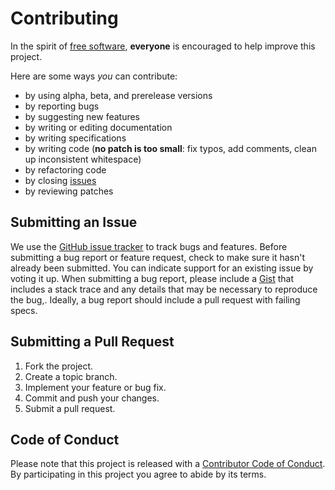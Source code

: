 # Contributing

In the spirit of [free software](http://www.fsf.org/licensing/essays/free-sw.html), **everyone** is encouraged to help improve this project.

Here are some ways *you* can contribute:

* by using alpha, beta, and prerelease versions
* by reporting bugs
* by suggesting new features
* by writing or editing documentation
* by writing specifications
* by writing code (**no patch is too small**: fix typos, add comments, clean up inconsistent whitespace)
* by refactoring code
* by closing [issues](https://github.com/bosh-prometheus/prometheus-boshrelease/issues)
* by reviewing patches

## Submitting an Issue

We use the [GitHub issue tracker](https://github.com/bosh-prometheus/prometheus-boshrelease/issues) to track bugs and features. Before submitting a bug report or feature request, check to make sure it hasn't already been submitted. You can indicate support for an existing issue by voting it up. When submitting a bug report, please include a [Gist](http://gist.github.com/) that includes a stack trace and any details that may be necessary to reproduce the bug,. Ideally, a bug report should include a pull request with failing specs.

## Submitting a Pull Request

1. Fork the project.
2. Create a topic branch.
3. Implement your feature or bug fix.
4. Commit and push your changes.
5. Submit a pull request.


## Code of Conduct

Please note that this project is released with a [Contributor Code of Conduct](https://github.com/bosh-prometheus/prometheus-boshrelease/blob/master/CODE_OF_CONDUCT.md). By participating in this project you agree to abide by its terms.
